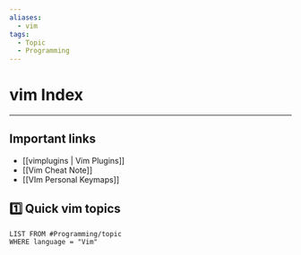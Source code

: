 ```yaml
---
aliases:
  - vim
tags:
  - Topic
  - Programming
---
```


# vim Index
---
## Important links
- [[vimplugins | Vim Plugins]]
- [[Vim Cheat Note]]
- [[VIm Personal Keymaps]]
## 1️⃣ Quick vim topics 
```dataview
LIST FROM #Programming/topic 
WHERE language = "Vim"
```